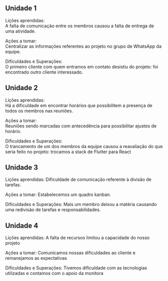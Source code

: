 ## Unidade 1

Lições aprendidas:  
A falta de comunicação entre os membros causou a falta de entrega de uma atividade. 

Ações a tomar:  
Centralizar as informações referentes ao projeto no grupo de WhatsApp da equipe. 

Dificuldades e Superações:  
O primeiro cliente com quem entramos em contato desistiu do projeto: foi encontrado outro cliente interessado. 


## Unidade 2

Lições aprendidas:   
Há a dificuldade em encontrar horários que possibilitem a presença de todos os membros nas reuniões. 

Ações a tomar:  
Reuniões sendo marcadas com antecedência para possibilitar ajustes de horário. 

Dificuldades e Superações:   
O trancamento de um dos membros da equipe causou a reavaliação do que seria feito no projeto: trocamos a stack de Flutter para React

## Unidade 3

Lições aprendidas:
Dificuldade de comunicação referente à divisão de tarefas.

Ações a tomar:
Estabelecemos um quadro kanban.

Dificuldades e Superações:
Mais um membro deixou a matéria causando uma redivisão de tarefas e responsabilidades.


## Unidade 4

Lições aprendidas:
A falta de recursos limitou a capacidade do nosso projeto

Ações a tomar:
Comunicamos nossas dificuldades ao cliente e remanejamos as expectativas 

Dificuldades e Superações:
Tivemos dificuldade com as tecnologias utilizadas e contamos com o apoio da monitora